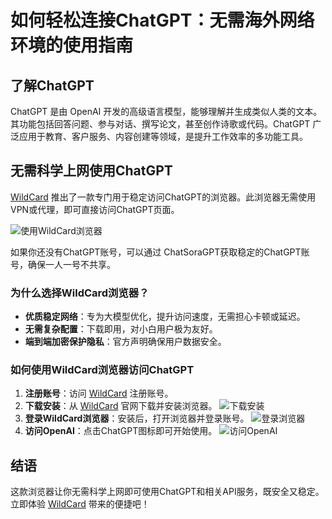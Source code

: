 # 如何轻松连接ChatGPT：无需海外网络环境的使用指南

## 了解ChatGPT

ChatGPT 是由 OpenAI 开发的高级语言模型，能够理解并生成类似人类的文本。其功能包括回答问题、参与对话、撰写论文，甚至创作诗歌或代码。ChatGPT 广泛应用于教育、客户服务、内容创建等领域，是提升工作效率的多功能工具。

## 无需科学上网使用ChatGPT

[WildCard](https://bit.ly/bewildcard) 推出了一款专门用于稳定访问ChatGPT的浏览器。此浏览器无需使用VPN或代理，即可直接访问ChatGPT页面。

![使用WildCard浏览器](https://gcore.jsdelivr.net/gh/JiangEthan/picgo/img/usegpt/usegpt0.webp)

如果你还没有ChatGPT账号，可以通过 ChatSoraGPT获取稳定的ChatGPT账号，确保一人一号不共享。

### 为什么选择WildCard浏览器？

- **优质稳定网络**：专为大模型优化，提升访问速度，无需担心卡顿或延迟。
- **无需复杂配置**：下载即用，对小白用户极为友好。
- **端到端加密保护隐私**：官方声明确保用户数据安全。

### 如何使用WildCard浏览器访问ChatGPT

1. **注册账号**：访问 [WildCard](https://bit.ly/bewildcard) 注册账号。
2. **下载安装**：从 [WildCard](https://bit.ly/bewildcard) 官网下载并安装浏览器。
   ![下载安装](https://gcore.jsdelivr.net/gh/JiangEthan/picgo/img/usegpt/usegpt1.webp)
3. **登录WildCard浏览器**：安装后，打开浏览器并登录账号。
   ![登录浏览器](https://gcore.jsdelivr.net/gh/JiangEthan/picgo/img/usegpt/usegpt2.webp)
4. **访问OpenAI**：点击ChatGPT图标即可开始使用。
   ![访问OpenAI](https://gcore.jsdelivr.net/gh/JiangEthan/picgo/img/usegpt/usegpt4.webp)

## 结语

这款浏览器让你无需科学上网即可使用ChatGPT和相关API服务，既安全又稳定。立即体验 [WildCard](https://bit.ly/bewildcard) 带来的便捷吧！

